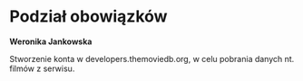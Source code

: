 ﻿# Podział obowiązków
__Weronika Jankowska__


Stworzenie konta w developers.themoviedb.org, w celu pobrania danych nt. filmów z serwisu. 